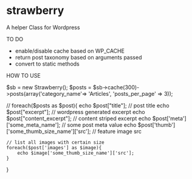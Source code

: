 strawberry
==========

A helper Class for Wordpress


TO DO
- enable/disable cache based on WP_CACHE
- return post taxonomy based on arguments passed
- convert to static methods

HOW TO USE

$sb = new Strawberry();
$posts = $sb->cache(300)->posts(array('category_name'=> 'Articles', 'posts_per_page' => 3));

// 
foreach($posts as $post){
    echo $post["title"]; // post title
    echo $post["excerpt"]; // wordpress generated excerpt
    echo $post["content_excerpt"]; // content striped excerpt
    echo $post['meta']['some_meta_name']; // some post meta value
    echo $post['thumb']['some_thumb_size_name']['src']; // feature image src

    // list all images with certain size
    foreach($post['images'] as $image){
        echo $image['some_thumb_size_name']['src'];
    }
}
